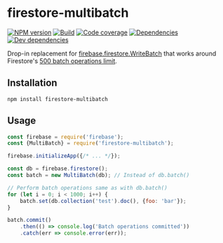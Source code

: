# firestore-multibatch

[![NPM version](https://badge.fury.io/js/firestore-multibatch.svg)](https://www.npmjs.com/package/firestore-multibatch)
[![Build](https://travis-ci.com/stpch/firestore-multibatch.svg?branch=master)](https://travis-ci.com/stpch/firestore-multibatch)
[![Code coverage](https://codecov.io/gh/stpch/firestore-multibatch/branch/master/graph/badge.svg)](https://codecov.io/gh/stpch/firestore-multibatch)
[![Dependencies](https://david-dm.org/stpch/firestore-multibatch/status.svg)](https://david-dm.org/stpch/firestore-multibatch)
[![Dev dependencies](https://david-dm.org/stpch/firestore-multibatch/dev-status.svg)](https://david-dm.org/stpch/firestore-multibatch?type=dev)

Drop-in replacement for [firebase.firestore.WriteBatch](https://firebase.google.com/docs/reference/js/firebase.firestore.WriteBatch) that works around Firestore's [500 batch operations limit](https://firebase.google.com/docs/firestore/quotas).

## Installation

```
npm install firestore-multibatch
```

## Usage

```js
const firebase = require('firebase');
const {MultiBatch} = require('firestore-multibatch');

firebase.initializeApp({/* ... */});

const db = firebase.firestore();
const batch = new MultiBatch(db); // Instead of db.batch()

// Perform batch operations same as with db.batch()
for (let i = 0; i < 1000; i++) {
    batch.set(db.collection('test').doc(), {foo: 'bar'});
}

batch.commit()
    .then(() => console.log('Batch operations committed'))
    .catch(err => console.error(err));
```
